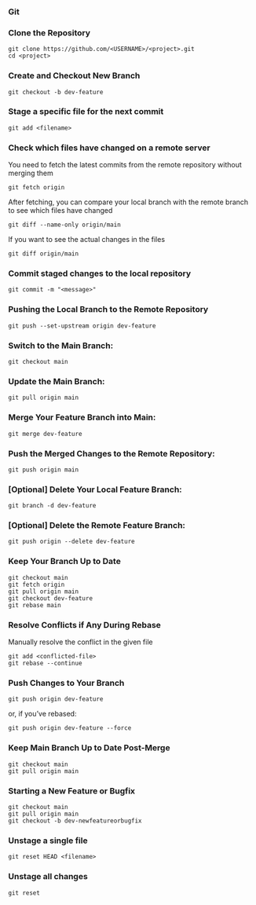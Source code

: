 ### Git

### Clone the Repository
```
git clone https://github.com/<USERNAME>/<project>.git
cd <project>
```

### Create and Checkout New Branch
```
git checkout -b dev-feature
```

### Stage a specific file for the next commit
```
git add <filename>
```

### Check which files have changed on a remote server 
You need to fetch the latest commits from the remote repository without merging them
```
git fetch origin
```

After fetching, you can compare your local branch with the remote branch to see which files have changed
```
git diff --name-only origin/main
```

If you want to see the actual changes in the files
```
git diff origin/main
```

### Commit staged changes to the local repository
```
git commit -m "<message>"
```

### Pushing the Local Branch to the Remote Repository
```
git push --set-upstream origin dev-feature
```

### Switch to the Main Branch:
```
git checkout main
```

### Update the Main Branch:
```
git pull origin main
```
 
### Merge Your Feature Branch into Main:
```
git merge dev-feature
```

### Push the Merged Changes to the Remote Repository:
```
git push origin main
```

### [Optional] Delete Your Local Feature Branch:
```
git branch -d dev-feature
```

### [Optional] Delete the Remote Feature Branch:
```
git push origin --delete dev-feature
```

### Keep Your Branch Up to Date
```
git checkout main
git fetch origin
git pull origin main
git checkout dev-feature
git rebase main
```

### Resolve Conflicts if Any During Rebase
Manually resolve the conflict in the given file
```
git add <conflicted-file>
git rebase --continue
```

### Push Changes to Your Branch
```
git push origin dev-feature
```
or, if you’ve rebased:
```
git push origin dev-feature --force
```

### Keep Main Branch Up to Date Post-Merge
```
git checkout main
git pull origin main
```

### Starting a New Feature or Bugfix
```
git checkout main
git pull origin main
git checkout -b dev-newfeatureorbugfix
```

### Unstage a single file
```
git reset HEAD <filename>
```

### Unstage all changes
```
git reset
```


